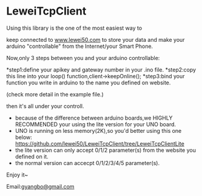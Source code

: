 LeweiTcpClient
==============
Using this library is the one of the most easiest way to 

keep connected to www.lewei50.com to store your data and make your arduino "controllable" from the Internet/your Smart Phone.

Now,only 3 steps between you and your arduino controllable:

*step1:define your apikey and gateway number in your .ino file.
*step2:copy this line into your loop() function,client->keepOnline();
*step3:bind your function you write in arduino to the name you defined on website.

(check more detail in the example file.)

then it's all under your controll.

* because of the difference between arduino boards,we HIGHLY RECOMMENDED your using the lite version for your UNO board.
* UNO is running on less memory(2K),so you'd better using this one below:
https://github.com/lewei50/LeweiTcpClient/tree/LeweiTcpClientLite
* the lite version can only accept 0/1/2 parameter(s) from the website you defined on it.
* the normal version can accecpt 0/1/2/3/4/5 parameter(s).

Enjoy it~

Email:gyangbo@gmail.com
